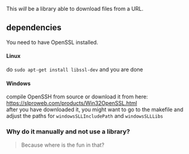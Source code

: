 This *will* be a library able to download files from a URL. 
  
## dependencies ##

You need to have OpenSSL installed.

#### Linux

do `sudo apt-get install libssl-dev` and you are done

#### Windows

compile OpenSSH from source or download it from here: https://slproweb.com/products/Win32OpenSSL.html  
after you have downloaded it, you might want to go to the makefile and adjust the paths for `windowsSLLIncludePath` and `windowsSLLLibs`

### Why do it manually and not use a library? 

> Because where is the fun in that?
